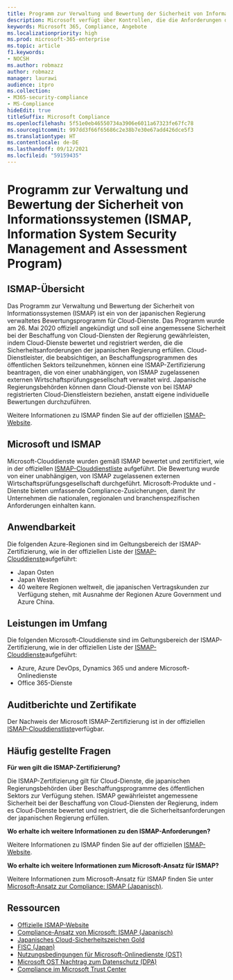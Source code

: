 ```yaml
---
title: Programm zur Verwaltung und Bewertung der Sicherheit von Informationssystemen (ISMAP, Information System Security Management and Assessment Program)
description: Microsoft verfügt über Kontrollen, die die Anforderungen des Programms zur Verwaltung und Bewertung der Sicherheit von Informationssystemen (ISMAP) erfüllen.
keywords: Microsoft 365, Compliance, Angebote
ms.localizationpriority: high
ms.prod: microsoft-365-enterprise
ms.topic: article
f1.keywords:
- NOCSH
ms.author: robmazz
author: robmazz
manager: laurawi
audience: itpro
ms.collection:
- M365-security-compliance
- MS-Compliance
hideEdit: true
titleSuffix: Microsoft Compliance
ms.openlocfilehash: 5f51e0eb46550734a3906e6011a67323fe67fc78
ms.sourcegitcommit: 997dd3f66f65686c2e38b7e30e67add426dce5f3
ms.translationtype: HT
ms.contentlocale: de-DE
ms.lasthandoff: 09/12/2021
ms.locfileid: "59159435"
---
```

# <a name="information-system-security-management-and-assessment-program-ismap"></a>Programm zur Verwaltung und Bewertung der Sicherheit von Informationssystemen (ISMAP, Information System Security Management and Assessment Program)

## <a name="ismap-overview"></a>ISMAP-Übersicht

Das Programm zur Verwaltung und Bewertung der Sicherheit von Informationssystemen (ISMAP) ist ein von der japanischen Regierung verwaltetes Bewertungsprogramm für Cloud-Dienste. Das Programm wurde am 26. Mai 2020 offiziell angekündigt und soll eine angemessene Sicherheit bei der Beschaffung von Cloud-Diensten der Regierung gewährleisten, indem Cloud-Dienste bewertet und registriert werden, die die Sicherheitsanforderungen der japanischen Regierung erfüllen. Cloud-Dienstleister, die beabsichtigen, an Beschaffungsprogrammen des öffentlichen Sektors teilzunehmen, können eine ISMAP-Zertifizierung beantragen, die von einer unabhängigen, von ISMAP zugelassenen externen Wirtschaftsprüfungsgesellschaft verwaltet wird. Japanische Regierungsbehörden können dann Cloud-Dienste von bei ISMAP registrierten Cloud-Dienstleistern beziehen, anstatt eigene individuelle Bewertungen durchzuführen.

Weitere Informationen zu ISMAP finden Sie auf der offiziellen [ISMAP-Website](https://www.ismap.go.jp/csm).

## <a name="microsoft-and-ismap"></a>Microsoft und ISMAP

Microsoft-Clouddienste wurden gemäß ISMAP bewertet und zertifiziert, wie in der offiziellen [ISMAP-Clouddienstliste](https://www.ismap.go.jp/csm?id=cloud_service_list) aufgeführt. Die Bewertung wurde von einer unabhängigen, von ISMAP zugelassenen externen Wirtschaftsprüfungsgesellschaft durchgeführt. Microsoft-Produkte und -Dienste bieten umfassende Compliance-Zusicherungen, damit Ihr Unternehmen die nationalen, regionalen und branchenspezifischen Anforderungen einhalten kann.

## <a name="applicability"></a>Anwendbarkeit

Die folgenden Azure-Regionen sind im Geltungsbereich der ISMAP-Zertifizierung, wie in der offiziellen Liste der [ISMAP-Clouddienste](https://www.ismap.go.jp/csm?id=cloud_service_list)aufgeführt:

- Japan Osten
- Japan Westen
- 40 weitere Regionen weltweit, die japanischen Vertragskunden zur Verfügung stehen, mit Ausnahme der Regionen Azure Government und Azure China.

## <a name="services-in-scope"></a>Leistungen im Umfang

Die folgenden Microsoft-Clouddienste sind im Geltungsbereich der ISMAP-Zertifizierung, wie in der offiziellen Liste der [ISMAP-Clouddienste](https://www.ismap.go.jp/csm?id=cloud_service_list)aufgeführt:

- Azure, Azure DevOps, Dynamics 365 und andere Microsoft-Onlinedienste
- Office 365-Dienste

## <a name="audit-reports-and-certificates"></a>Auditberichte und Zertifikate

Der Nachweis der Microsoft ISMAP-Zertifizierung ist in der offiziellen [ISMAP-Clouddienstliste](https://www.ismap.go.jp/csm?id=cloud_service_list)verfügbar.

## <a name="frequently-asked-questions"></a>Häufig gestellte Fragen

**Für wen gilt die ISMAP-Zertifizierung?**

Die ISMAP-Zertifizierung gilt für Cloud-Dienste, die japanischen Regierungsbehörden über Beschaffungsprogramme des öffentlichen Sektors zur Verfügung stehen. ISMAP gewährleistet angemessene Sicherheit bei der Beschaffung von Cloud-Diensten der Regierung, indem es Cloud-Dienste bewertet und registriert, die die Sicherheitsanforderungen der japanischen Regierung erfüllen.

**Wo erhalte ich weitere Informationen zu den ISMAP-Anforderungen?**

Weitere Informationen zu ISMAP finden Sie auf der offiziellen [ISMAP-Website](https://www.ismap.go.jp/csm).

**Wo erhalte ich weitere Informationen zum Microsoft-Ansatz für ISMAP?**

Weitere Informationen zum Microsoft-Ansatz für ISMAP finden Sie unter [Microsoft-Ansatz zur Compliance: ISMAP (Japanisch)](https://www.microsoft.com/ja-jp/mscorp/legal/compliance?activetab=service%3aprimaryr7).

## <a name="resources"></a>Ressourcen

- [Offizielle ISMAP-Website](https://www.ismap.go.jp/csm)
- [Compliance-Ansatz von Microsoft: ISMAP (Japanisch)](https://www.microsoft.com/ja-jp/mscorp/legal/compliance?activetab=service%3aprimaryr7)
- [Japanisches Cloud-Sicherheitszeichen Gold](offering-cs-mark-gold-japan.md)
- [FISC (Japan)](offering-fisc-japan.md)
- [Nutzungsbedingungen für Microsoft-Onlinedienste (OST)](https://aka.ms/Online-Services-Terms)
- [Microsoft OST Nachtrag zum Datenschutz (DPA)](https://aka.ms/DPA)
- [Compliance im Microsoft Trust Center](https://www.microsoft.com/trust-center/compliance/compliance-overview)
